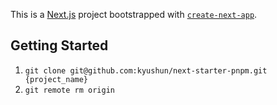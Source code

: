 This is a [Next.js](https://nextjs.org/) project bootstrapped with [`create-next-app`](https://github.com/vercel/next.js/tree/canary/packages/create-next-app).

## Getting Started

1. `git clone git@github.com:kyushun/next-starter-pnpm.git {project_name}`
2. `git remote rm origin`
